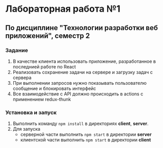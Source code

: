 # Лабораторная работа №1 #
## По дисциплине "Технологии разработки веб приложений", семестр 2 ##
### Задание ###
1. В качестве клиента использовать приложение, разработанное в последнией работе по React
1. Реализовать сохранение задачи на сервере и загрузку задач с сервера
1. При выполнении запросов нужно показывать пользователю сообщение и блокировать интерфейс
1. Все взаимодействие с API должно происходить в actions с применением redux-thunk

### Установка и запуск ###
1. Выполнить команду `npm install` в директориях **client**, **server**.
1. Для запуска
    * серверной части выполнить `npm start` в директории **server**
    * клиентской части выполнить `npm start` в директории **client**


